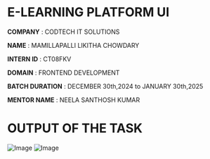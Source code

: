 # E-LEARNING PLATFORM UI

**COMPANY** : CODTECH IT SOLUTIONS 

**NAME** : MAMILLAPALLI LIKITHA CHOWDARY

**INTERN ID** : CT08FKV

**DOMAIN** : FRONTEND DEVELOPMENT

**BATCH DURATION** : DECEMBER 30th,2024 to JANUARY 30th,2025

**MENTOR NAME** : NEELA SANTHOSH KUMAR 

# OUTPUT OF THE TASK

![Image](https://github.com/user-attachments/assets/8b5bc66e-e1f9-4d8b-87a9-f2b94201e5d6)
![Image](https://github.com/user-attachments/assets/d44b11cd-0cbc-4887-9060-d7975bbc1b13)

